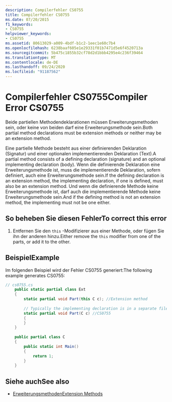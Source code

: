 ```yaml
---
description: Compilerfehler CS0755
title: Compilerfehler CS0755
ms.date: 07/20/2015
f1_keywords:
- CS0755
helpviewer_keywords:
- CS0755
ms.assetid: 80613029-a009-4bdf-b1c2-1eec1e60c7b4
ms.openlocfilehash: 6238baaf605e1e29331f01b7471d5e6f4520713a
ms.sourcegitcommit: 5b475c1855b32cf78d2d1bbb4295e4c236f39464
ms.translationtype: MT
ms.contentlocale: de-DE
ms.lasthandoff: 09/24/2020
ms.locfileid: "91187562"
---
```

# <a name="compiler-error-cs0755"></a><span data-ttu-id="f5680-103">Compilerfehler CS0755</span><span class="sxs-lookup"><span data-stu-id="f5680-103">Compiler Error CS0755</span></span>

<span data-ttu-id="f5680-104">Beide partiellen Methodendeklarationen müssen Erweiterungsmethoden sein, oder keine von beiden darf eine Erweiterungsmethode sein.</span><span class="sxs-lookup"><span data-stu-id="f5680-104">Both partial method declarations must be extension methods or neither may be an extension method.</span></span>  
  
 <span data-ttu-id="f5680-105">Eine partielle Methode besteht aus einer definierenden Deklaration (Signatur) und einer optionalen implementierenden Deklaration (Text).</span><span class="sxs-lookup"><span data-stu-id="f5680-105">A partial method consists of a defining declaration (signature) and an optional implementing declaration (body).</span></span> <span data-ttu-id="f5680-106">Wenn die definierende Deklaration eine Erweiterungsmethode ist, muss die implementierende Deklaration, sofern definiert, auch eine Erweiterungsmethode sein.</span><span class="sxs-lookup"><span data-stu-id="f5680-106">If the defining declaration is an extension method, the implementing declaration, if one is defined, must also be an extension method.</span></span> <span data-ttu-id="f5680-107">Und wenn die definierende Methode keine Erweiterungsmethode ist, darf auch die implementierende Methode keine Erweiterungsmethode sein.</span><span class="sxs-lookup"><span data-stu-id="f5680-107">And if the defining method is not an extension method, the implementing must not be one either.</span></span>  
  
## <a name="to-correct-this-error"></a><span data-ttu-id="f5680-108">So beheben Sie diesen Fehler</span><span class="sxs-lookup"><span data-stu-id="f5680-108">To correct this error</span></span>  
  
1. <span data-ttu-id="f5680-109">Entfernen Sie den `this` -Modifizierer aus einer Methode, oder fügen Sie ihn der anderen hinzu.</span><span class="sxs-lookup"><span data-stu-id="f5680-109">Either remove the `this` modifier from one of the parts, or add it to the other.</span></span>  
  
## <a name="example"></a><span data-ttu-id="f5680-110">Beispiel</span><span class="sxs-lookup"><span data-stu-id="f5680-110">Example</span></span>  

 <span data-ttu-id="f5680-111">Im folgenden Beispiel wird der Fehler CS0755 generiert:</span><span class="sxs-lookup"><span data-stu-id="f5680-111">The following example generates CS0755:</span></span>  
  
```csharp  
// cs0755.cs  
    public static partial class Ext  
    {  
        static partial void Part(this C c); //Extension method  
  
        // Typically the implementing declaration is in a separate file.  
        static partial void Part(C c) //CS0755  
        {  
        }  
    }  
  
    public partial class C  
    {  
        public static int Main()  
        {  
            return 1;  
        }  
    }  
```  
  
## <a name="see-also"></a><span data-ttu-id="f5680-112">Siehe auch</span><span class="sxs-lookup"><span data-stu-id="f5680-112">See also</span></span>

- [<span data-ttu-id="f5680-113">Erweiterungsmethoden</span><span class="sxs-lookup"><span data-stu-id="f5680-113">Extension Methods</span></span>](../programming-guide/classes-and-structs/extension-methods.md)
